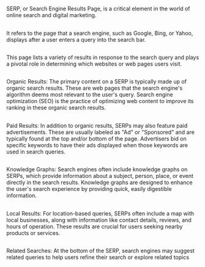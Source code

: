 #

SERP, or Search Engine Results Page, is a critical element in the world of online search and digital marketing.

##

It refers to the page that a search engine, such as Google, Bing, or Yahoo, displays after a user enters a query into the search bar.

##

This page lists a variety of results in response to the search query and plays a pivotal role in determining which websites or web pages users visit.

##

Organic Results: The primary content on a SERP is typically made up of organic search results. These are web pages that the search engine's algorithm deems most relevant to the user's query. Search engine optimization (SEO) is the practice of optimizing web content to improve its ranking in these organic search results.

##

Paid Results: In addition to organic results, SERPs may also feature paid advertisements. These are usually labeled as "Ad" or "Sponsored" and are typically found at the top and/or bottom of the page. Advertisers bid on specific keywords to have their ads displayed when those keywords are used in search queries.

##

Knowledge Graphs: Search engines often include knowledge graphs on SERPs, which provide information about a subject, person, place, or event directly in the search results. Knowledge graphs are designed to enhance the user's search experience by providing quick, easily digestible information.

##

Local Results: For location-based queries, SERPs often include a map with local businesses, along with information like contact details, reviews, and hours of operation. These results are crucial for users seeking nearby products or services.

##

Related Searches: At the bottom of the SERP, search engines may suggest related queries to help users refine their search or explore related topics
